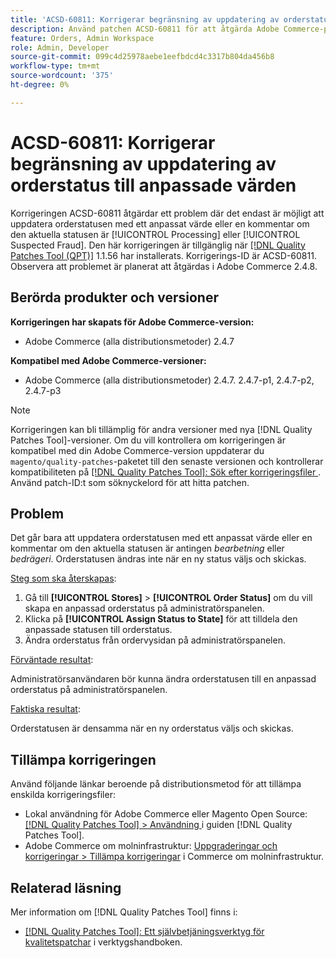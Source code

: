 ```yaml
---
title: 'ACSD-60811: Korrigerar begränsning av uppdatering av orderstatus till anpassade värden'
description: Använd patchen ACSD-60811 för att åtgärda Adobe Commerce-problemet där det bara går att uppdatera orderstatus med anpassade värden eller kommentarer om den aktuella statusen är "bearbetning" eller "bedrägeri".
feature: Orders, Admin Workspace
role: Admin, Developer
source-git-commit: 099c4d25978aebe1eefbdcd4c3317b804da456b8
workflow-type: tm+mt
source-wordcount: '375'
ht-degree: 0%

---
```



# ACSD-60811: Korrigerar begränsning av uppdatering av orderstatus till anpassade värden

Korrigeringen ACSD-60811 åtgärdar ett problem där det endast är möjligt att uppdatera orderstatusen med ett anpassat värde eller en kommentar om den aktuella statusen är [!UICONTROL Processing] eller [!UICONTROL Suspected Fraud]. Den här korrigeringen är tillgänglig när [[!DNL Quality Patches Tool (QPT)]](/help/tools/quality-patches-tool/quality-patches-tool-to-self-serve-quality-patches.md) 1.1.56 har installerats. Korrigerings-ID är ACSD-60811. Observera att problemet är planerat att åtgärdas i Adobe Commerce 2.4.8.

## Berörda produkter och versioner

**Korrigeringen har skapats för Adobe Commerce-version:**

* Adobe Commerce (alla distributionsmetoder) 2.4.7

**Kompatibel med Adobe Commerce-versioner:**

* Adobe Commerce (alla distributionsmetoder) 2.4.7. 2.4.7-p1, 2.4.7-p2, 2.4.7-p3

>[!NOTE]
>
>Korrigeringen kan bli tillämplig för andra versioner med nya [!DNL Quality Patches Tool]-versioner. Om du vill kontrollera om korrigeringen är kompatibel med din Adobe Commerce-version uppdaterar du `magento/quality-patches`-paketet till den senaste versionen och kontrollerar kompatibiliteten på [[!DNL Quality Patches Tool]: Sök efter korrigeringsfiler ](https://experienceleague.adobe.com/tools/commerce-quality-patches/index.html). Använd patch-ID:t som söknyckelord för att hitta patchen.

## Problem

Det går bara att uppdatera orderstatusen med ett anpassat värde eller en kommentar om den aktuella statusen är antingen *bearbetning* eller *bedrägeri*. Orderstatusen ändras inte när en ny status väljs och skickas.

<u>Steg som ska återskapas</u>:

1. Gå till **[!UICONTROL Stores]** > **[!UICONTROL Order Status]** om du vill skapa en anpassad orderstatus på administratörspanelen.
1. Klicka på **[!UICONTROL Assign Status to State]** för att tilldela den anpassade statusen till orderstatus.
1. Ändra orderstatus från ordervysidan på administratörspanelen.

<u>Förväntade resultat</u>:

Administratörsanvändaren bör kunna ändra orderstatusen till en anpassad orderstatus på administratörspanelen.

<u>Faktiska resultat</u>:

Orderstatusen är densamma när en ny orderstatus väljs och skickas.

## Tillämpa korrigeringen

Använd följande länkar beroende på distributionsmetod för att tillämpa enskilda korrigeringsfiler:

* Lokal användning för Adobe Commerce eller Magento Open Source: [[!DNL Quality Patches Tool] > Användning ](/help/tools/quality-patches-tool/usage.md) i guiden [!DNL Quality Patches Tool].
* Adobe Commerce om molninfrastruktur: [Uppgraderingar och korrigeringar > Tillämpa korrigeringar](https://experienceleague.adobe.com/docs/commerce-cloud-service/user-guide/develop/upgrade/apply-patches.html) i Commerce om molninfrastruktur.

## Relaterad läsning

Mer information om [!DNL Quality Patches Tool] finns i:

* [[!DNL Quality Patches Tool]: Ett självbetjäningsverktyg för kvalitetspatchar](/help/tools/quality-patches-tool/quality-patches-tool-to-self-serve-quality-patches.md) i verktygshandboken.
